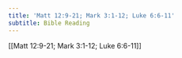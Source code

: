 ```yaml
---
title: 'Matt 12:9-21; Mark 3:1-12; Luke 6:6-11'
subtitle: Bible Reading
---
```


[[Matt 12:9-21; Mark 3:1-12; Luke 6:6-11]]